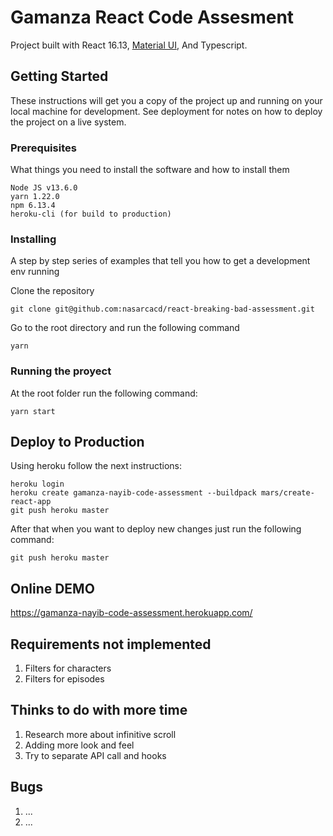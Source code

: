 # Gamanza React Code Assesment

Project built with React 16.13, [Material UI](https://material-ui.com/), And Typescript.

## Getting Started

These instructions will get you a copy of the project up and running on your local machine for development. See deployment for notes on how to deploy the project on a live system.

### Prerequisites

What things you need to install the software and how to install them

```
Node JS v13.6.0
yarn 1.22.0
npm 6.13.4
heroku-cli (for build to production)
```

### Installing

A step by step series of examples that tell you how to get a development env running

Clone the repository

```
git clone git@github.com:nasarcacd/react-breaking-bad-assessment.git
```

Go to the root directory and run the following command

```
yarn
```

### Running the proyect

At the root folder run the following command:

```
yarn start
```

## Deploy to Production

Using heroku follow the next instructions:

```
heroku login
heroku create gamanza-nayib-code-assessment --buildpack mars/create-react-app
git push heroku master
```

After that when you want to deploy new changes just run the following command:

```
git push heroku master
```

## Online DEMO

https://gamanza-nayib-code-assessment.herokuapp.com/


## Requirements not implemented

1. Filters for characters
2. Filters for episodes

## Thinks to do with more time

1. Research more about infinitive scroll 
2. Adding more look and feel
3. Try to separate API call and hooks

## Bugs

1. ...
2. ...
